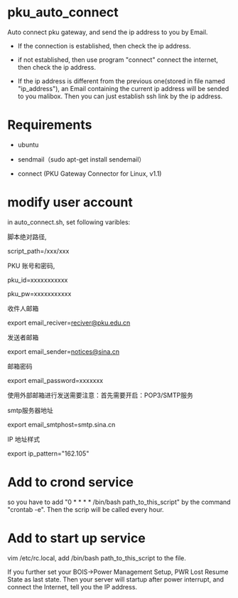 # pku_auto_connect
Auto connect pku gateway, and send the ip address to you by Email.

- If the connection is established, then check the ip address.

- if not established, then use program "connect" connect the internet, then check the ip address.

- If the ip address is different from the previous one(stored in file named "ip_address"),
an Email containing the current ip address will be sended to you malibox.
Then you can just establish ssh link by the ip address.

# Requirements
- ubuntu

- sendmail（sudo apt-get install sendemail）

- connect (PKU Gateway Connector for Linux, v1.1)

# modify user account
in auto_connect.sh, set following varibles:

脚本绝对路径,

script_path=/xxx/xxx

PKU 账号和密码,

pku_id=xxxxxxxxxxx

pku_pw=xxxxxxxxxxx

收件人邮箱

export email_reciver=reciver@pku.edu.cn

发送者邮箱

export email_sender=notices@sina.cn

邮箱密码

export email_password=xxxxxxx

使用外部邮箱进行发送需要注意：首先需要开启：POP3/SMTP服务

smtp服务器地址

export email_smtphost=smtp.sina.cn

IP 地址样式

export ip_pattern="162.105"
# Add to crond service
 so you have to add "0 * * * * /bin/bash path_to_this_script" by the command "crontab -e".
 Then the scrip will be called every hour.

# Add to start up service
vim /etc/rc.local, add /bin/bash path_to_this_script to the file.

If you further set your BOIS->Power Management Setup, PWR Lost Resume State as last state. Then your server will startup after power interrupt, and connect the Internet, tell you the IP address.

